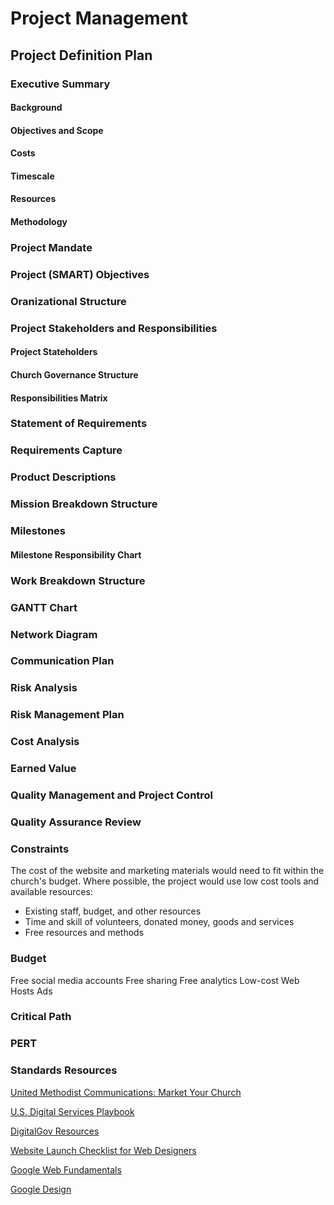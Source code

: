 # Project Management

## Project Definition Plan

### Executive Summary
#### Background
#### Objectives and Scope
#### Costs
#### Timescale
#### Resources
#### Methodology
### Project Mandate
### Project (SMART) Objectives
### Oranizational Structure
### Project Stakeholders and Responsibilities
#### Project Stateholders
#### Church Governance Structure
#### Responsibilities Matrix
### Statement of Requirements

### Requirements Capture
### Product Descriptions
### Mission Breakdown Structure
### Milestones
#### Milestone Responsibility Chart
### Work Breakdown Structure
### GANTT Chart
### Network Diagram
### Communication Plan
### Risk Analysis
### Risk Management Plan
### Cost Analysis
### Earned Value
### Quality Management and Project Control
### Quality Assurance Review

### Constraints
The cost of the website and marketing materials would need to fit within the church's budget. Where possible, the project would use low cost tools and available resources:

* Existing staff, budget, and other resources 
* Time and skill of volunteers, donated money, goods and services
* Free resources and methods

### Budget

Free social media accounts
Free sharing
Free analytics
Low-cost Web Hosts
Ads

### Critical Path

### PERT

### Standards Resources

[United Methodist Communications: Market Your Church](http://www.umcom.org/learn/market-your-church-getting-started)

[U.S. Digital Services Playbook](http://playbook.cio.gov)

[DigitalGov Resources](http://www.digitalgov.gov/resources)

[Website Launch Checklist for Web Designers](https://github.com/tutsplus/Website-Launch-Checklist-for-Web-Designers)

[Google Web Fundamentals](https://developers.google.com/web/fundamentals)

[Google Design](http://www.google.com/design)




 